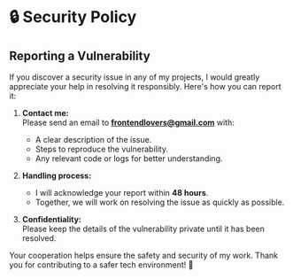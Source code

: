 # 🔒 Security Policy

## Reporting a Vulnerability

If you discover a security issue in any of my projects, I would greatly appreciate your help in resolving it responsibly. Here's how you can report it:

1. **Contact me:**  
   Please send an email to **[frontendlovers@gmail.com](mailto:frontendlovers@gmail.com)** with:

    - A clear description of the issue.
    - Steps to reproduce the vulnerability.
    - Any relevant code or logs for better understanding.

2. **Handling process:**

    - I will acknowledge your report within **48 hours**.
    - Together, we will work on resolving the issue as quickly as possible.

3. **Confidentiality:**  
   Please keep the details of the vulnerability private until it has been resolved.

Your cooperation helps ensure the safety and security of my work. Thank you for contributing to a safer tech environment! 🙌
